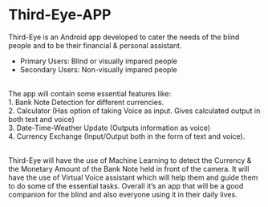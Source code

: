 # Third-Eye-APP
Third-Eye is an Android app developed to cater the needs of the blind people and to be their financial & personal assistant. 
* Primary Users: Blind or visually impared people
* Secondary Users: Non-visually impared people <br />
<br />
The app will contain some essential features like: <br />
1. Bank Note Detection for different currencies. <br />
2. Calculator (Has option of taking Voice as input. Gives calculated output in both text and voice) <br />
3. Date-Time-Weather Update (Outputs information as voice) <br />
4. Currency Exchange (Input/Output both in the form of text and voice). <br />
<br />

Third-Eye will have the use of Machine Learning to detect the Currency & the Monetary Amount of the Bank Note held in front of the camera.
It will have the use of Virtual Voice assistant which will help them and guide them to do some of the essential tasks. 
Overall it’s an app that will be a good companion for the blind and also everyone using it in their daily lives.

